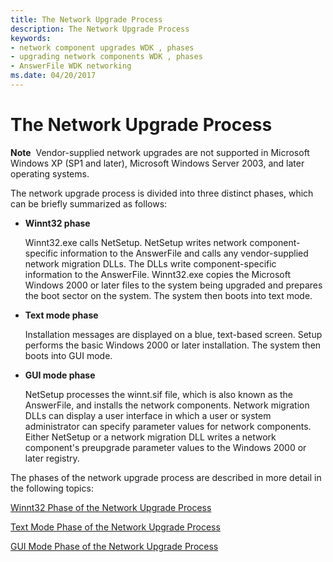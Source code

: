 ```yaml
---
title: The Network Upgrade Process
description: The Network Upgrade Process
keywords:
- network component upgrades WDK , phases
- upgrading network components WDK , phases
- AnswerFile WDK networking
ms.date: 04/20/2017
---
```


# The Network Upgrade Process





**Note**  Vendor-supplied network upgrades are not supported in Microsoft Windows XP (SP1 and later), Microsoft Windows Server 2003, and later operating systems.

 

The network upgrade process is divided into three distinct phases, which can be briefly summarized as follows:

-   **Winnt32 phase**

    Winnt32.exe calls NetSetup. NetSetup writes network component-specific information to the AnswerFile and calls any vendor-supplied network migration DLLs. The DLLs write component-specific information to the AnswerFile. Winnt32.exe copies the Microsoft Windows 2000 or later files to the system being upgraded and prepares the boot sector on the system. The system then boots into text mode.

-   **Text mode phase**

    Installation messages are displayed on a blue, text-based screen. Setup performs the basic Windows 2000 or later installation. The system then boots into GUI mode.

-   **GUI mode phase**

    NetSetup processes the winnt.sif file, which is also known as the AnswerFile, and installs the network components. Network migration DLLs can display a user interface in which a user or system administrator can specify parameter values for network components. Either NetSetup or a network migration DLL writes a network component's preupgrade parameter values to the Windows 2000 or later registry.

The phases of the network upgrade process are described in more detail in the following topics:

[Winnt32 Phase of the Network Upgrade Process](winnt32-phase-of-the-network-upgrade-process.md)

[Text Mode Phase of the Network Upgrade Process](text-mode-phase-of-the-network-upgrade-process.md)

[GUI Mode Phase of the Network Upgrade Process](gui-mode-phase-of-the-network-upgrade-process.md)

 

 





